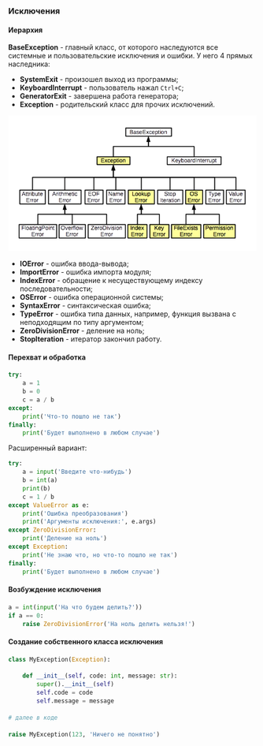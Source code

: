 ### Исключения

#### Иерархия

**BaseException** - главный класс, от которого наследуются все системные и пользовательские исключения и ошибки. У него 4 прямых наследника:

* **SystemExit** - произошел выход из программы;
* **KeyboardInterrupt** - пользователь нажал `Ctrl+C`;
* **GeneratorExit** - завершена работа генератора;
* **Exception** - родительский класс для прочих исключений.

![Иерархия](img/python_exceptions.png)

* **IOError** - ошибка ввода-вывода;
* **ImportError** - ошибка импорта модуля;
* **IndexError** - обращение к несуществующему индексу последовательности;
* **OSError** - ошибка операционной системы;
* **SyntaxError** - синтаксическая ошибка;
* **TypeError** - ошибка типа данных, например, функция вызвана с неподходящим по типу аргументом;
* **ZeroDivisionError** - деление на ноль;
* **StopIteration** - итератор закончил работу.

#### Перехват и обработка

```python
try:
    a = 1
    b = 0
    c = a / b
except:
    print('Что-то пошло не так')
finally:
    print('Будет выполнено в любом случае')    
```

Расширенный вариант:

```python
try:
    a = input('Введите что-нибудь')
    b = int(a)
    print(b)
    c = 1 / b
except ValueError as e:
    print('Ошибка преобразования')
    print('Аргументы исключения:', e.args)
except ZeroDivisionError:
    print('Деление на ноль')
except Exception:
    print('Не знаю что, но что-то пошло не так')
finally:
    print('Будет выполнено в любом случае')            
```

#### Возбуждение исключения

```python
a = int(input('На что будем делить?'))
if a == 0:
    raise ZeroDivisionError('На ноль делить нельзя!')
```

#### Создание собственного класса исключения

```python
class MyException(Exception):

    def __init__(self, code: int, message: str):
        super().__init__(self)
        self.code = code
        self.message = message
        
# далее в коде

raise MyException(123, 'Ничего не понятно')       
```

